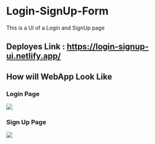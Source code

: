 # Login-SignUp-Form
This is a UI of a Login and SignUp page 

## Deployes Link : https://login-signup-ui.netlify.app/

## How will WebApp Look Like

### Login Page

![](https://github.com/nihal-ahmad/Login-SignUp-Form/blob/main/src/login.png)

### Sign Up Page

![](https://github.com/nihal-ahmad/Login-SignUp-Form/blob/main/src/.png)
